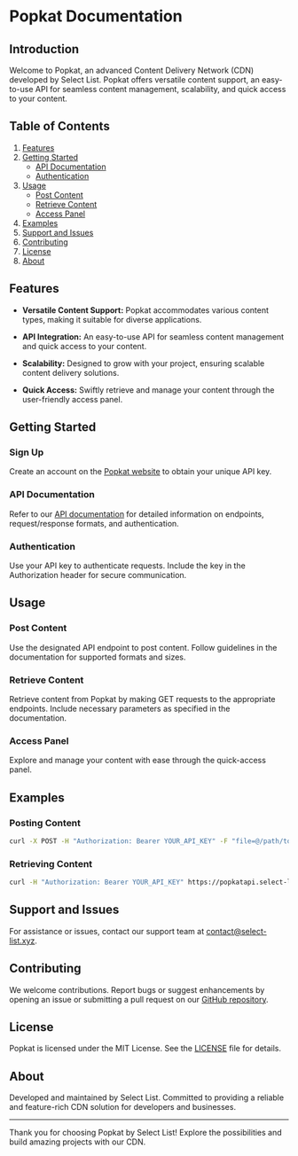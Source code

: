 # Popkat Documentation

## Introduction

Welcome to Popkat, an advanced Content Delivery Network (CDN) developed by Select List. Popkat offers versatile content support, an easy-to-use API for seamless content management, scalability, and quick access to your content.

## Table of Contents

1. [Features](#features)
2. [Getting Started](#getting-started)
   - [API Documentation](#api-documentation)
   - [Authentication](#authentication)
3. [Usage](#usage)
   - [Post Content](#post-content)
   - [Retrieve Content](#retrieve-content)
   - [Access Panel](#access-panel)
4. [Examples](#examples)
5. [Support and Issues](#support-and-issues)
6. [Contributing](#contributing)
7. [License](#license)
8. [About](#about)

## Features

- **Versatile Content Support:** Popkat accommodates various content types, making it suitable for diverse applications.
  
- **API Integration:** An easy-to-use API for seamless content management and quick access to your content.

- **Scalability:** Designed to grow with your project, ensuring scalable content delivery solutions.

- **Quick Access:** Swiftly retrieve and manage your content through the user-friendly access panel.

## Getting Started

### Sign Up

Create an account on the [Popkat website](https://popkat.select-list.xyz/) to obtain your unique API key.

### API Documentation

Refer to our [API documentation](https://popkatapi.select-list.xyz/docs) for detailed information on endpoints, request/response formats, and authentication.

### Authentication

Use your API key to authenticate requests. Include the key in the Authorization header for secure communication.

## Usage

### Post Content

Use the designated API endpoint to post content. Follow guidelines in the documentation for supported formats and sizes.

### Retrieve Content

Retrieve content from Popkat by making GET requests to the appropriate endpoints. Include necessary parameters as specified in the documentation.

### Access Panel

Explore and manage your content with ease through the quick-access panel.

## Examples

### Posting Content

```bash
curl -X POST -H "Authorization: Bearer YOUR_API_KEY" -F "file=@/path/to/your/file.jpg" https://popkatapi.select-list.xyz/api/upload/image
```

### Retrieving Content

```bash
curl -H "Authorization: Bearer YOUR_API_KEY" https://popkatapi.select-list.xyz/api/content/content_id
```

## Support and Issues

For assistance or issues, contact our support team at [contact@select-list.xyz](mailto:contact@select-list.xyz).

## Contributing

We welcome contributions. Report bugs or suggest enhancements by opening an issue or submitting a pull request on our [GitHub repository](https://github.com/selectlist/popkat).

## License

Popkat is licensed under the MIT License. See the [LICENSE](https://github.com/selectlist/popkat/blob/main/LICENSE) file for details.

## About

Developed and maintained by Select List. Committed to providing a reliable and feature-rich CDN solution for developers and businesses.

---

Thank you for choosing Popkat by Select List! Explore the possibilities and build amazing projects with our CDN.
